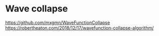 # Wave collapse

https://github.com/mxgmn/WaveFunctionCollapse
https://robertheaton.com/2018/12/17/wavefunction-collapse-algorithm/

